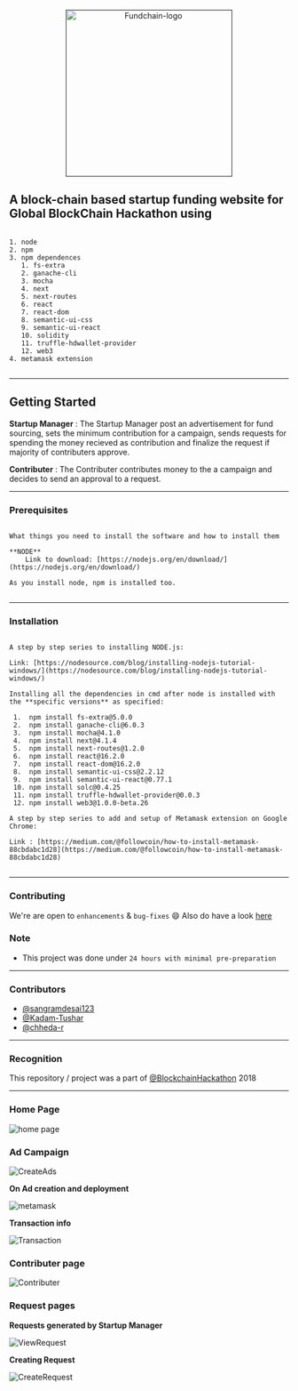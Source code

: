 <p align="center">
  <a href="" rel="noopener">
 <img width=300px src="./image/logo.png" alt="Fundchain-logo"></a>
</p>


A block-chain based startup funding website for Global BlockChain Hackathon using
------------------------------------------

<pre><code>
1. node
2. npm
3. npm dependences
   1. fs-extra
   2. ganache-cli
   3. mocha
   4. next
   5. next-routes
   6. react
   7. react-dom
   8. semantic-ui-css
   9. semantic-ui-react
   10. solidity
   11. truffle-hdwallet-provider
   12. web3
4. metamask extension
 </code></pre>
 
 ------------------------------------------
## Getting Started

**Startup Manager** : The Startup Manager post an advertisement for fund sourcing, sets the minimum contribution for a campaign, sends requests for spending the money recieved as contribution and finalize the request if majority of contributers approve.

**Contributer** : The Contributer contributes money to the a campaign and decides to send an approval to a request.

------------------------------------------
### Prerequisites
<pre><code>
What things you need to install the software and how to install them

**NODE** 
    Link to download: [https://nodejs.org/en/download/](https://nodejs.org/en/download/)
 
As you install node, npm is installed too.
 </code></pre>
 
------------------------------------------
### Installation
 <pre><code>
A step by step series to installing NODE.js:
 
Link: [https://nodesource.com/blog/installing-nodejs-tutorial-windows/](https://nodesource.com/blog/installing-nodejs-tutorial-windows/)
 
Installing all the dependencies in cmd after node is installed with the **specific versions** as specified:
 
 1.  npm install fs-extra@5.0.0
 2.  npm install ganache-cli@6.0.3
 3.  npm install mocha@4.1.0
 4.  npm install next@4.1.4
 5.  npm install next-routes@1.2.0
 6.  npm install react@16.2.0
 7.  npm install react-dom@16.2.0
 8.  npm install semantic-ui-css@2.2.12
 9.  npm install semantic-ui-react@0.77.1
 10. npm install solc@0.4.25
 11. npm install truffle-hdwallet-provider@0.0.3
 12. npm install web3@1.0.0-beta.26

A step by step series to add and setup of Metamask extension on Google Chrome:

Link : [https://medium.com/@followcoin/how-to-install-metamask-88cbdabc1d28](https://medium.com/@followcoin/how-to-install-metamask-88cbdabc1d28)
 </code></pre>


------------------------------------------
### Contributing

 We're are open to `enhancements` & `bug-fixes` :smile: Also do have a look [here](./CONTRIBUTING.md)
 

### Note

- This project was done under `24 hours with minimal pre-preparation`

------------------------------------------
### Contributors

- [@sangramdesai123](https://github.com/sangramdesai123)
- [@Kadam-Tushar](https://github.com/Kadam-Tushar)
- [@chheda-r](https://github.com/chheda-r)

------------------------------------------
### Recognition

This repository / project was a part of [@BlockchainHackathon](https://github.com/XinFinOrg/Open-Hackathon/issues/68) 2018

------------------------------------------

### Home Page

![home page](https://github.com/Kadam-Tushar/FundChain/blob/master/image/homepage.JPG)

### Ad Campaign

<p>
   
![CreateAds](https://github.com/Kadam-Tushar/FundChain/blob/master/image/create%20ad.JPG)
   
</p>
 
<p>
 
 **On Ad creation and deployment** 
   
![metamask](https://github.com/Kadam-Tushar/FundChain/blob/master/image/meta%20mask.JPG)

</p>

<p>
  
**Transaction info**  
   
![Transaction](https://github.com/Kadam-Tushar/FundChain/blob/master/image/Capture2.JPG) 
</p>

### Contributer page

![Contributer](https://github.com/Kadam-Tushar/FundChain/blob/master/image/contributer.JPG)

### Request pages

<p>
  
 **Requests generated by Startup Manager** 
  
![ViewRequest](https://github.com/Kadam-Tushar/FundChain/blob/master/image/viewRequest.JPG)
</p>

<p>

**Creating Request**

![CreateRequest](https://github.com/Kadam-Tushar/FundChain/blob/master/image/createRequest.JPG)

</p>
